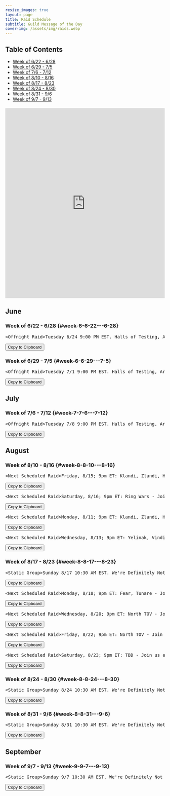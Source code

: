 ```yaml
---
resize_images: true
layout: page
title: Raid Schedule
subtitle: Guild Message of the Day
cover-img: /assets/img/raids.webp
---
```


## Table of Contents

- [Week of 6/22 - 6/28](#week-6-6-22---6-28)
- [Week of 6/29 - 7/5](#week-6-6-29---7-5)
- [Week of 7/6 - 7/12](#week-7-7-6---7-12)
- [Week of 8/10 - 8/16](#week-8-8-10---8-16)
- [Week of 8/17 - 8/23](#week-8-8-17---8-23)
- [Week of 8/24 - 8/30](#week-8-8-24---8-30)
- [Week of 8/31 - 9/6](#week-8-8-31---9-6)
- [Week of 9/7 - 9/13](#week-9-9-7---9-13)

<div class="calendar-container" style="margin: 20px 0;">
<iframe src="https://calendar.google.com/calendar/embed?src=66d83074080df7c55ea03673842f6e7b2c2f37ce0c38edf7137603c80e399802%40group.calendar.google.com&ctz=America%2FNew_York" 
style="border: 0" 
width="100%" 
height="600" 
frameborder="0" 
scrolling="no">
</iframe>
</div>


## June


### Week of 6/22 - 6/28 {#week-6-6-22---6-28}

<div class="copy-text-container"><pre class="copy-text-content" id="copy-box-jpph78w7u">&lt;Offnight Raid&gt;Tuesday 6/24 9:00 PM EST. Halls of Testing, Armor Farm and Minis. - Join us at formerglory.lol</pre><button class="copy-button" onclick="copyText('copy-box-jpph78w7u')">Copy to Clipboard</button></div>


### Week of 6/29 - 7/5 {#week-6-6-29---7-5}

<div class="copy-text-container"><pre class="copy-text-content" id="copy-box-pefk0988t">&lt;Offnight Raid&gt;Tuesday 7/1 9:00 PM EST. Halls of Testing, Armor Farm and Minis. - Join us at formerglory.lol</pre><button class="copy-button" onclick="copyText('copy-box-pefk0988t')">Copy to Clipboard</button></div>


## July


### Week of 7/6 - 7/12 {#week-7-7-6---7-12}

<div class="copy-text-container"><pre class="copy-text-content" id="copy-box-b65xjrxbe">&lt;Offnight Raid&gt;Tuesday 7/8 9:00 PM EST. Halls of Testing, Armor Farm and Minis. - Join us at formerglory.lol</pre><button class="copy-button" onclick="copyText('copy-box-b65xjrxbe')">Copy to Clipboard</button></div>


## August


### Week of 8/10 - 8/16 {#week-8-8-10---8-16}

<div class="copy-text-container"><pre class="copy-text-content" id="copy-box-v1q7g11pl">&lt;Next Scheduled Raid&gt;Friday, 8/15; 9pm ET: Klandi, Zlandi, HOT, ST - Join us at formerglory.lol</pre><button class="copy-button" onclick="copyText('copy-box-v1q7g11pl')">Copy to Clipboard</button></div>

<div class="copy-text-container"><pre class="copy-text-content" id="copy-box-4h21xj19g">&lt;Next Scheduled Raid&gt;Saturday, 8/16; 9pm ET: Ring Wars - Join us at formerglory.lol</pre><button class="copy-button" onclick="copyText('copy-box-4h21xj19g')">Copy to Clipboard</button></div>

<div class="copy-text-container"><pre class="copy-text-content" id="copy-box-aq9r4v6we">&lt;Next Scheduled Raid&gt;Monday, 8/11; 9pm ET: Klandi, Zlandi, HOT Clear, Dain - Join us at formerglory.lol</pre><button class="copy-button" onclick="copyText('copy-box-aq9r4v6we')">Copy to Clipboard</button></div>

<div class="copy-text-container"><pre class="copy-text-content" id="copy-box-ih733m2lu">&lt;Next Scheduled Raid&gt;Wednesday, 8/13; 9pm ET: Yelinak, Vindi, KT, AOW - Join us at formerglory.lol</pre><button class="copy-button" onclick="copyText('copy-box-ih733m2lu')">Copy to Clipboard</button></div>


### Week of 8/17 - 8/23 {#week-8-8-17---8-23}

<div class="copy-text-container"><pre class="copy-text-content" id="copy-box-attiig3cd">&lt;Static Group&gt;Sunday 8/17 10:30 AM EST. We're Definitely Not Planning Something Mischievous. Hosted by Xanax/Xanathema/Xanamaniac/Xanti - Join us at formerglory.lol</pre><button class="copy-button" onclick="copyText('copy-box-attiig3cd')">Copy to Clipboard</button></div>

<div class="copy-text-container"><pre class="copy-text-content" id="copy-box-948jwlreb">&lt;Next Scheduled Raid&gt;Monday, 8/18; 9pm ET: Fear, Tunare - Join us at formerglory.lol</pre><button class="copy-button" onclick="copyText('copy-box-948jwlreb')">Copy to Clipboard</button></div>

<div class="copy-text-container"><pre class="copy-text-content" id="copy-box-whwb205ss">&lt;Next Scheduled Raid&gt;Wednesday, 8/20; 9pm ET: North TOV - Join us at formerglory.lol</pre><button class="copy-button" onclick="copyText('copy-box-whwb205ss')">Copy to Clipboard</button></div>

<div class="copy-text-container"><pre class="copy-text-content" id="copy-box-tw6kryvlc">&lt;Next Scheduled Raid&gt;Friday, 8/22; 9pm ET: North TOV - Join us at formerglory.lol</pre><button class="copy-button" onclick="copyText('copy-box-tw6kryvlc')">Copy to Clipboard</button></div>

<div class="copy-text-container"><pre class="copy-text-content" id="copy-box-21h21o4t1">&lt;Next Scheduled Raid&gt;Saturday, 8/23; 9pm ET: TBD - Join us at formerglory.lol</pre><button class="copy-button" onclick="copyText('copy-box-21h21o4t1')">Copy to Clipboard</button></div>


### Week of 8/24 - 8/30 {#week-8-8-24---8-30}

<div class="copy-text-container"><pre class="copy-text-content" id="copy-box-j0vns3sgj">&lt;Static Group&gt;Sunday 8/24 10:30 AM EST. We're Definitely Not Planning Something Mischievous. Hosted by Xanax/Xanathema/Xanamaniac/Xanti - Join us at formerglory.lol</pre><button class="copy-button" onclick="copyText('copy-box-j0vns3sgj')">Copy to Clipboard</button></div>


### Week of 8/31 - 9/6 {#week-8-8-31---9-6}

<div class="copy-text-container"><pre class="copy-text-content" id="copy-box-gw2hmcnwx">&lt;Static Group&gt;Sunday 8/31 10:30 AM EST. We're Definitely Not Planning Something Mischievous. Hosted by Xanax/Xanathema/Xanamaniac/Xanti - Join us at formerglory.lol</pre><button class="copy-button" onclick="copyText('copy-box-gw2hmcnwx')">Copy to Clipboard</button></div>


## September


### Week of 9/7 - 9/13 {#week-9-9-7---9-13}

<div class="copy-text-container"><pre class="copy-text-content" id="copy-box-7dz4ccxud">&lt;Static Group&gt;Sunday 9/7 10:30 AM EST. We're Definitely Not Planning Something Mischievous. Hosted by Xanax/Xanathema/Xanamaniac/Xanti - Join us at formerglory.lol</pre><button class="copy-button" onclick="copyText('copy-box-7dz4ccxud')">Copy to Clipboard</button></div>

